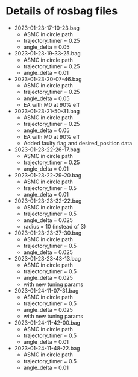# Details of rosbag files

- 2023-01-23-17-10-23.bag
    - ASMC in circle path 
    - trajectory_timer = 0.25
    - angle_delta = 0.05
- 2023-01-23-19-33-25.bag
    - ASMC in circle path 
    - trajectory_timer = 0.25
    - angle_delta = 0.01
- 2023-01-23-20-07-46.bag
    - ASMC in circle path 
    - trajectory_timer = 0.25
    - angle_delta = 0.05
    - EA with M0 at 90% eff
- 2023-01-23-21-50-31.bag
    - ASMC in circle path 
    - trajectory_timer = 0.25
    - angle_delta = 0.05
    - EA with M0 at 90% eff
    - Added faulty flag and desired_position data
- 2023-01-23-22-26-17.bag
    - ASMC in circle path
    - trajectory_timer = 0.25
    - angle_delta = 0.01
- 2023-01-23-22-29-20.bag
    - ASMC in circle path
    - trajectory_timer = 0.5
    - angle_delta = 0.01
- 2023-01-23-23-32-22.bag
    - ASMC in circle path
    - trajectory_timer = 0.5
    - angle_delta = 0.025
    - radius = 10 (instead of 3)
- 2023-01-23-23-37-30.bag
    - ASMC in circle path
    - trajectory_timer = 0.5
    - angle_delta = 0.025
- 2023-01-23-23-43-13.bag
    - ASMC in circle path
    - trajectory_timer = 0.5
    - angle_delta = 0.025
    - with new tuning params
- 2023-01-24-11-07-31.bag
    - ASMC in circle path
    - trajectory_timer = 0.5
    - angle_delta = 0.025
    - with new tuning params
- 2023-01-24-11-42-00.bag
    - ASMC in circle path
    - trajectory_timer = 0.5
    - angle_delta = 0.01
- 2023-01-24-11-48-22.bag
    - ASMC in circle path
    - trajectory_timer = 0.5
    - angle_delta = 0.01